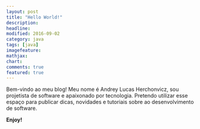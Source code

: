 ```yaml
---
layout: post
title: "Hello World!"
description:
headline:
modified: 2016-09-02
category: java
tags: [java]
imagefeature:
mathjax:
chart:
comments: true
featured: true
---
```


Bem-vindo ao meu blog! Meu nome é Andrey Lucas Herchonvicz, sou projetista de software e apaixonado por tecnologia. Pretendo utilizar esse espaço para publicar dicas, novidades e tutoriais sobre ao desenvolvimento de software.

**Enjoy!**
